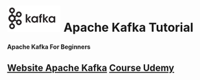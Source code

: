# <img src="/image/kafka_logo.png" alt="Kafka logo" style="background-color: white;"> Apache Kafka Tutorial
#### Apache Kafka For Beginners
## [Website Apache Kafka](https://kafka.apache.org/) [Course Udemy](https://www.udemy.com/course/apache-kafka/)
